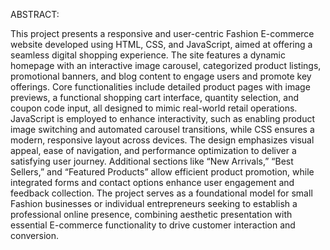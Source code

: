 ABSTRACT:

This project presents a responsive and user-centric Fashion E-commerce website developed using HTML, CSS, and JavaScript, aimed at offering a seamless digital shopping experience. The site features a dynamic homepage with an interactive image carousel, categorized product listings, promotional banners, and blog content to engage users and promote key offerings. Core functionalities include detailed product pages with image previews, a functional shopping cart interface, quantity selection, and coupon code input, all designed to mimic real-world retail operations. JavaScript is employed to enhance interactivity, such as enabling product image switching and automated carousel transitions, while CSS ensures a modern, responsive layout across devices. The design emphasizes visual appeal, ease of navigation, and performance optimization to deliver a satisfying user journey. Additional sections like “New Arrivals,” “Best Sellers,” and “Featured Products” allow efficient product promotion, while integrated forms and contact options enhance user engagement and feedback collection. The project serves as a foundational model for small Fashion businesses or individual entrepreneurs seeking to establish a professional online presence, combining aesthetic presentation with essential E-commerce functionality to drive customer interaction and conversion.
